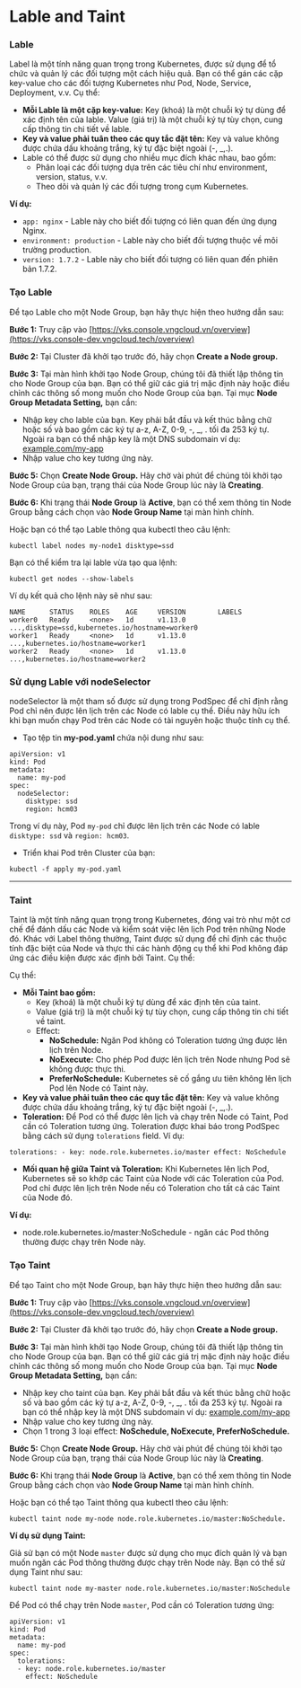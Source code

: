 # Lable and Taint

### Lable <a href="#label" id="label"></a>

Label là một tính năng quan trọng trong Kubernetes, được sử dụng để tổ chức và quản lý các đối tượng một cách hiệu quả. Bạn có thể gán các cặp key-value cho các đối tượng Kubernetes như Pod, Node, Service, Deployment, v.v. Cụ thể:

* **Mỗi Lable là một cặp key-value:** Key (khoá) là một chuỗi ký tự dùng để xác định tên của lable. Value (giá trị) là một chuỗi ký tự tùy chọn, cung cấp thông tin chi tiết về lable.
* **Key và value phải tuân theo các quy tắc đặt tên:** Key và value không được chứa dấu khoảng trắng, ký tự đặc biệt ngoài (-, \_,.).
* Lable có thể được sử dụng cho nhiều mục đích khác nhau, bao gồm:
  * Phân loại các đối tượng dựa trên các tiêu chí như environment, version, status, v.v.
  * Theo dõi và quản lý các đối tượng trong cụm Kubernetes.

**Ví dụ:**

* `app: nginx` - Lable này cho biết đối tượng có liên quan đến ứng dụng Nginx.
* `environment: production` - Lable này cho biết đối tượng thuộc về môi trường production.
* `version: 1.7.2` - Lable này cho biết đối tượng có liên quan đến phiên bản 1.7.2.

### **Tạo Lable**

Để tạo Lable cho một Node Group, bạn hãy thực hiện theo hướng dẫn sau:

**Bước 1:** Truy cập vào [https://vks.console.vngcloud.vn/overview](https://vks.console-dev.vngcloud.tech/overview)

**Bước 2:** Tại Cluster đã khởi tạo trước đó, hãy chọn **Create a Node group.**

**Bước 3:** Tại màn hình khởi tạo Node Group, chúng tôi đã thiết lập thông tin cho Node Group của bạn. Bạn có thể giữ các giá trị mặc định này hoặc điều chỉnh các thông số mong muốn cho Node Group của bạn. Tại mục **Node Group Metadata Setting,** bạn cần:

* Nhập key cho lable của bạn. Key phải bắt đầu và kết thúc bằng chữ hoặc số và bao gồm các ký tự a-z, A-Z, 0-9, -, \_, . tối đa 253 ký tự. Ngoài ra bạn có thể nhập key là một DNS subdomain ví dụ: [example.com/my-app](http://example.com/my-app)
* Nhập value cho key tương ứng này.

**Bước 5:** Chọn **Create Node Group.** Hãy chờ vài phút để chúng tôi khởi tạo Node Group của bạn, trạng thái của Node Group lúc này là **Creating**.

**Bước 6:** Khi trạng thái **Node Group** là **Active**, bạn có thể xem thông tin Node Group bằng cách chọn vào **Node Group Name** tại màn hình chính.

Hoặc bạn có thể tạo Lable thông qua kubectl theo câu lệnh:

```
kubectl label nodes my-node1 disktype=ssd
```

Bạn có thể kiểm tra lại lable vừa tạo qua lệnh:

```
kubectl get nodes --show-labels
```

Ví dụ kết quả cho lệnh này sẽ như sau:

```shell
NAME      STATUS    ROLES    AGE     VERSION        LABELS
worker0   Ready     <none>   1d      v1.13.0        ...,disktype=ssd,kubernetes.io/hostname=worker0
worker1   Ready     <none>   1d      v1.13.0        ...,kubernetes.io/hostname=worker1
worker2   Ready     <none>   1d      v1.13.0        ...,kubernetes.io/hostname=worker2
```

### **Sử dụng Lable với nodeSelector**

nodeSelector là một tham số được sử dụng trong PodSpec để chỉ định rằng Pod chỉ nên được lên lịch trên các Node có lable cụ thể. Điều này hữu ích khi bạn muốn chạy Pod trên các Node có tài nguyên hoặc thuộc tính cụ thể.

* Tạo tệp tin **my-pod.yaml** chứa nội dung như sau:

```
apiVersion: v1
kind: Pod
metadata:
  name: my-pod
spec:
  nodeSelector:
    disktype: ssd
    region: hcm03
```

Trong ví dụ này, Pod `my-pod` chỉ được lên lịch trên các Node có lable `disktype: ssd` và `region: hcm03`.

* Triển khai Pod trên Cluster của bạn:

```
kubectl -f apply my-pod.yaml
```

***

### Taint

Taint là một tính năng quan trọng trong Kubernetes, đóng vai trò như một cơ chế để đánh dấu các Node và kiểm soát việc lên lịch Pod trên những Node đó. Khác với Label thông thường, Taint được sử dụng để chỉ định các thuộc tính đặc biệt của Node và thực thi các hành động cụ thể khi Pod không đáp ứng các điều kiện được xác định bởi Taint. Cụ thể:

Cụ thể:

* **Mỗi Taint bao gồm:**
  * Key (khoá) là một chuỗi ký tự dùng để xác định tên của taint.
  * Value (giá trị) là một chuỗi ký tự tùy chọn, cung cấp thông tin chi tiết về taint.
  * Effect:
    * **NoSchedule:** Ngăn Pod không có Toleration tương ứng được lên lịch trên Node.
    * **NoExecute:** Cho phép Pod được lên lịch trên Node nhưng Pod sẽ không được thực thi.
    * **PreferNoSchedule:** Kubernetes sẽ cố gắng ưu tiên không lên lịch Pod lên Node có Taint này.
* **Key và value phải tuân theo các quy tắc đặt tên:** Key và value không được chứa dấu khoảng trắng, ký tự đặc biệt ngoài (-, \_,.).
* **Toleration:** Để Pod có thể được lên lịch và chạy trên Node có Taint, Pod cần có Toleration tương ứng. Toleration được khai báo trong PodSpec bằng cách sử dụng `tolerations` field. Ví dụ:

```
tolerations: - key: node.role.kubernetes.io/master effect: NoSchedule
```

* **Mối quan hệ giữa Taint và Toleration:** Khi Kubernetes lên lịch Pod, Kubernetes sẽ so khớp các Taint của Node với các Toleration của Pod. Pod chỉ được lên lịch trên Node nếu có Toleration cho tất cả các Taint của Node đó.

**Ví dụ:**

* node.role.kubernetes.io/master:NoSchedule - ngăn các Pod thông thường được chạy trên Node này.

### **Tạo Taint**

Để tạo Taint cho một Node Group, bạn hãy thực hiện theo hướng dẫn sau:

**Bước 1:** Truy cập vào [https://vks.console.vngcloud.vn/overview](https://vks.console-dev.vngcloud.tech/overview)

**Bước 2:** Tại Cluster đã khởi tạo trước đó, hãy chọn **Create a Node group.**

**Bước 3:** Tại màn hình khởi tạo Node Group, chúng tôi đã thiết lập thông tin cho Node Group của bạn. Bạn có thể giữ các giá trị mặc định này hoặc điều chỉnh các thông số mong muốn cho Node Group của bạn. Tại mục **Node Group Metadata Setting,** bạn cần:

* Nhập key cho taint của bạn. Key phải bắt đầu và kết thúc bằng chữ hoặc số và bao gồm các ký tự a-z, A-Z, 0-9, -, \_, . tối đa 253 ký tự. Ngoài ra bạn có thể nhập key là một DNS subdomain ví dụ: [example.com/my-app](http://example.com/my-app)
* Nhập value cho key tương ứng này.
* Chọn 1 trong 3 loại effect: **NoSchedule, NoExecute, PreferNoSchedule.**

**Bước 5:** Chọn **Create Node Group.** Hãy chờ vài phút để chúng tôi khởi tạo Node Group của bạn, trạng thái của Node Group lúc này là **Creating**.

**Bước 6:** Khi trạng thái **Node Group** là **Active**, bạn có thể xem thông tin Node Group bằng cách chọn vào **Node Group Name** tại màn hình chính.

Hoặc bạn có thể tạo Taint thông qua kubectl theo câu lệnh:

```
kubectl taint node my-node node.role.kubernetes.io/master:NoSchedule.
```

**Ví dụ sử dụng Taint:**

Giả sử bạn có một Node `master` được sử dụng cho mục đích quản lý và bạn muốn ngăn các Pod thông thường được chạy trên Node này. Bạn có thể sử dụng Taint như sau:

```
kubectl taint node my-master node.role.kubernetes.io/master:NoSchedule
```

Để Pod có thể chạy trên Node `master`, Pod cần có Toleration tương ứng:

```
apiVersion: v1
kind: Pod
metadata:
  name: my-pod
spec:
  tolerations:
  - key: node.role.kubernetes.io/master
    effect: NoSchedule
```
